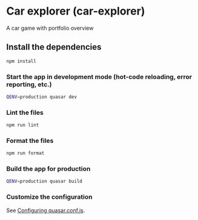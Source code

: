 # Car explorer (car-explorer)

A car game with portfolio overview

## Install the dependencies

```bash
npm install
```

### Start the app in development mode (hot-code reloading, error reporting, etc.)

```bash
QENV=production quasar dev
```

### Lint the files

```bash
npm run lint
```

### Format the files

```bash
npm run format
```

### Build the app for production

```bash
QENV=production quasar build
```

### Customize the configuration

See [Configuring quasar.conf.js](https://quasar.dev/quasar-cli/quasar-conf-js).

